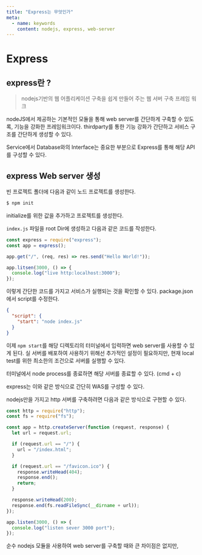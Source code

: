 ```yaml
---
title: "Express는 무엇인가"
meta:
  - name: keywords
    content: nodejs, express, web-server
---
```


# Express

## express란 ?

> nodejs기반의 웹 어플리케이션 구축을 쉽게 만들어 주는 웹 서버 구축 프레임 워크

nodeJS에서 제공하는 기본적인 모듈을 통해 web server를 간단하게 구축할 수 있도록, 기능을 강화한 프레임워크이다.
thirdparty를 통한 기능 강화가 간단하고 서비스 구조를 간단하게 생성할 수 있다.

Service에서 Database와의 Interface는 중요한 부분으로 Express를 통해 해당 API를 구성할 수 있다.

## express Web server 생성

빈 프로젝트 폴더에 다음과 같이 노드 프로젝트를 생성한다.

```bash
$ npm init
```

initialize를 위한 값을 추가하고 프로젝트를 생성한다.

`index.js` 파일을 root Dir에 생성하고 다음과 같은 코드를 작성한다.

```js
const express = require("express");
const app = express();

app.get("/", (req, res) => res.send("Hello World!"));

app.litsen(3000, () => {
  console.log("live http:localhost:3000");
});
```

이렇게 간단한 코드를 가지고 서비스가 실행되는 것을 확인할 수 있다.
package.json에서 script를 수정한다.

```json
{
  "script": {
    "start": "node index.js"
  }
}
```

이제 `npm start`를 해당 디렉토리의 터미널에서 입력하면 web server를 사용할 수 있게 된다.
실 서버를 배포하여 사용하기 위해선 추가적인 설정이 필요하지만, 현재 local test를 위한 최소한의 조건으로 서버를 실행할 수 있다.

터미널에서 node process를 종료하면 해당 서버를 종료할 수 있다. (cmd + c)

express는 이와 같은 방식으로 간단히 WAS를 구성할 수 있다.

nodejs만을 가지고 http 서버를 구축하려면 다음과 같은 방식으로 구현할 수 있다.

```js
const http = require("http");
const fs = require("fs");

const app = http.createServer(function (request, response) {
  let url = request.url;

  if (request.url == "/") {
    url = "/index.html";
  }

  if (request.url == "/favicon.ico") {
    response.writeHead(404);
    response.end();
    return;
  }

  response.writeHead(200);
  response.end(fs.readFileSync(__dirname + url));
});

app.listen(3000, () => {
  console.log("listen sever 3000 port");
});
```

순수 nodejs 모듈을 사용하여 web server를 구축할 때와 큰 차이점은 없지만,
